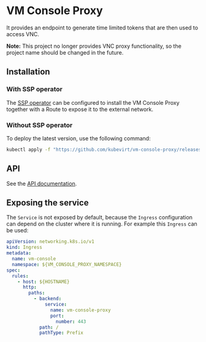 # VM Console Proxy

It provides an endpoint to generate time limited tokens that are then used to access VNC.

**Note:** This project no longer provides VNC proxy functionality, so the project name should be changed in the future.

## Installation

### With SSP operator
The [SSP operator](https://github.com/kubevirt/ssp-operator) can be configured to install the VM Console Proxy together with
a Route to expose it to the external network.

### Without SSP operator
To deploy the latest version, use the following command:
```bash
kubectl apply -f "https://github.com/kubevirt/vm-console-proxy/releases/latest/download/vm-console-proxy.yaml"
```

## API
See the [API documentation](docs/api.md).

## Exposing the service

The `Service` is not exposed by default, because the `Ingress` configuration
can depend on the cluster where it is running. For example this `Ingress` can be used:

[//]: # (TODO: This ingress currently does not work with OpenShit. Look into why.)

```yaml
apiVersion: networking.k8s.io/v1
kind: Ingress
metadata:
  name: vm-console
  namespace: ${VM_CONSOLE_PROXY_NAMESPACE}
spec:
  rules:
    - host: ${HOSTNAME}
      http:
        paths:
          - backend:
              service:
                name: vm-console-proxy
                port:
                  number: 443
            path: /
            pathType: Prefix
```
